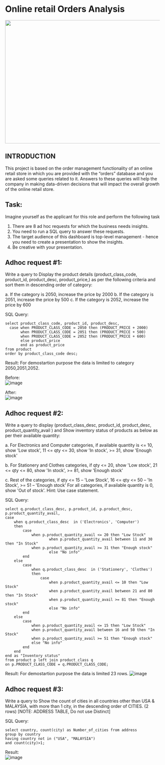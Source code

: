 # Online retail Orders Analysis

<img src="https://www.42signals.com/wp-content/uploads/2023/10/analytics2-01.png" width="800" height="400">

## INTRODUCTION

This project is based on the order management functionality of an online retail store in which you are provided with the “orders” database and you are asked some queries related to it. Answers to these queries will help the company in making data-driven decisions that will impact the overall growth of the online retail store. 

## Task:  

Imagine yourself as the applicant for this role and perform the following task

1.    There are 8 ad hoc requests for which the business needs insights.
2.    You need to run a SQL query to answer these requests. 
3.    The target audience of this dashboard is top-level management - hence you need to create a presentation to show the insights.
4.    Be creative with your presentation.

## Adhoc request #1:
Write a query to Display the product details (product_class_code, product_id, product_desc,
product_price,) as per the following criteria and sort them in descending order of category:

a. If the category is 2050, increase the price by 2000
b. If the category is 2051, increase the price by 500
c. If the category is 2052, increase the price by 600

SQL Query:
```
select product_class_code, product_id, product_desc,
  case when PRODUCT_CLASS_CODE = 2050 then (PRODUCT_PRICE + 2000)
	   when PRODUCT_CLASS_CODE = 2051 then (PRODUCT_PRICE + 500)
       when PRODUCT_CLASS_CODE = 2052 then (PRODUCT_PRICE + 600)
       else product_price
       end as product_price
from product
order by product_class_code desc;
```

Result:
For demostartion purpose the data is limited to category 2050,2051,2052. 

Before:   
![image](https://github.com/rajathratnakaran/SQL-projects/assets/92428713/52c16c44-96bd-40e0-a10a-de5c2493de3a)

After:  
![image](https://github.com/rajathratnakaran/SQL-projects/assets/92428713/3c166e64-0d33-4ee6-9d30-151864df2742)


## Adhoc request #2:
Write a query to display (product_class_desc, product_id, product_desc, product_quantity_avail ) and Show inventory status of products as below as per their available quantity:

a. For Electronics and Computer categories, if available quantity is <= 10, show 'Low stock', 11 <= qty <= 30, show 'In stock', >= 31, show 'Enough stock'

b. For Stationery and Clothes categories, if qty <= 20, show 'Low stock', 21 <= qty <= 80, show 'In stock', >= 81, show 'Enough stock'

c. Rest of the categories, if qty <= 15 – 'Low Stock', 16 <= qty <= 50 – 'In Stock', >= 51 – 'Enough stock'
For all categories, if available quantity is 0, show 'Out of stock'.
Hint: Use case statement.

SQL Query:
```
select q.product_class_desc, p.product_id, p.product_desc, p.product_quantity_avail,
case 
	when q.product_class_desc  in ('Electronics', 'Computer')  
    then
		case
			when p.product_quantity_avail <= 20 then "Low Stock"
              		when p.product_quantity_avail between 11 and 30 then "In Stock"
			when p.product_quantity_avail >= 31 then "Enough stock"
            		else "No info"
		end
	else
		case	
			when q.product_class_desc  in ('Stationery', 'Clothes')
			then
				case
					when p.product_quantity_avail <= 10 then "Low Stock"
					when p.product_quantity_avail between 21 and 80 then "In Stock"
					when p.product_quantity_avail >= 81 then "Enough stock"
					else "No info"
		end
	else 
		case
			when p.product_quantity_avail <= 15 then "Low Stock"
			when p.product_quantity_avail between 16 and 50 then "In Stock"
			when p.product_quantity_avail >= 51 then "Enough stock" 
			else "No info"
		end
	end
end as "Inventory status"
from product p left join product_class q
on p.PRODUCT_CLASS_CODE = q.PRODUCT_CLASS_CODE;	
```

Result:
For demostartion purpose the data is limited 23 rows. 
![image](https://github.com/rajathratnakaran/SQL-projects/assets/92428713/92c942fc-708a-4067-bd2f-a0e10170ab57)

## Adhoc request #3:
Write a query to Show the count of cities in all countries other than USA & MALAYSIA, with more than 1 city, in the descending order of CITIES. (2 rows) [NOTE: ADDRESS TABLE, Do not use Distinct]

SQL Query:
```
select country, count(city) as Number_of_cities from address
group by country
having country not in ("USA", "MALAYSIA")
and count(city)>1;	
```

Result:  
![image](https://github.com/rajathratnakaran/SQL-projects/assets/92428713/90c49eb6-f498-422c-9807-a8730d0b8207)







